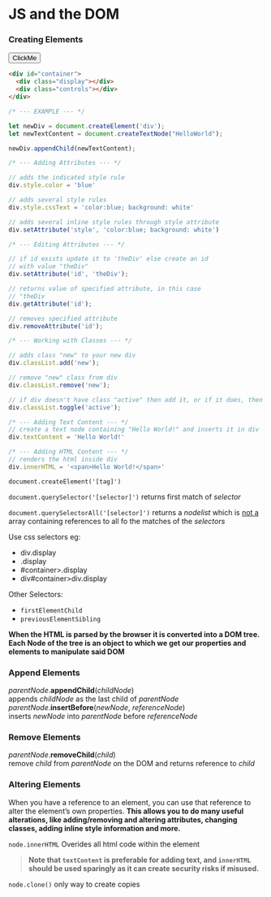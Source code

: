 <head>
  <link 
      rel="stylesheet" 
      type="text/css" 
      media="all" 
      href="../color.css"/>
  <link 
      rel="stylesheet" 
      type="text/css" 
      media="all" 
      href="../CSS.css"/>
  <link 
    href="https://fonts.googleapis.com/css?family=Fira+Mono:500&display=swap" 
    rel="stylesheet">
    <script src="https://code.jquery.com/jquery-3.5.1.min.js" integrity="sha256-9/aliU8dGd2tb6OSsuzixeV4y/faTqgFtohetphbbj0=" crossorigin="anonymous"></script>
<style> 
</style>
</head>    

# JS and the DOM 

### Creating Elements

<div id="container">
  <div class="display"></div>
  <div class="controls"></div>
</div>
<button id="click1" class="button is-info is-outlined is-rounded is-fullwidth">ClickMe</button>

```html
<div id="container">
  <div class="display"></div>
  <div class="controls"></div>
</div>
```

```js
/* --- EXAMPLE --- */

let newDiv = document.createElement('div');
let newTextContent = document.createTextNode("HelloWorld");

newDiv.appendChild(newTextContent);

/* --- Adding Attributes --- */

// adds the indicated style rule
div.style.color = 'blue'

// adds several style rules
div.style.cssText = 'color:blue; background: white'

// adds several inline style rules through style attribute
div.setAttribute('style', 'color:blue; background: white')

/* --- Editing Attributes --- */

// if id exists update it to 'theDiv' else create an id
// with value "theDiv"
div.setAttribute('id', 'theDiv');        

// returns value of specified attribute, in this case
// "theDiv
div.getAttribute('id');                      

// removes specified attribute
div.removeAttribute('id');

/* --- Working with Classes --- */

// adds class "new" to your new div
div.classList.add('new');

// remove "new" class from div
div.classList.remove('new');

// if div doesn't have class "active" then add it, or if it does, then remove it
div.classList.toggle('active');

/* --- Adding Text Content --- */
// create a text node containing "Hello World!" and inserts it in div 
div.textContent = 'Hello World!'

/* --- Adding HTML Content --- */
// renders the html inside div
div.innerHTML = '<span>Hello World!</span>'
```

<script>
  $("#container").onClick( () => {
    //create div element
    let newDiv = document.createElement('div');
    //create textnode (node not a element)
    let newTextContent = document.createTextNode("HelloWorld");

    // new div now has a child textnode 
    newDiv.appendChild(newTextContent);

    // select the #container div
    const container = document.querySelector('#container');

    // select the first child of #container => .display
    console.dir(container.firstElementChild);
    
    // select the .controls div
    const controls = document.querySelector('.controls');
    
    // selects the prior sibling => .display  
    console.dir(controls.previousElementSibling);                  
  })
</script>

`document.createElement('[tag]')`

`document.querySelector('[selector]')` returns first match of *selector*

`document.querySelectorAll('[selector]')` returns a *nodelist* <span class="Red"> which is <u>not a</u> array </span>containing references to all fo the matches of the *selectors*

<p class="SkyBlue">Use css selectors eg: </p>

- div.display
- .display
- #container>.display
- div#container>div.display
  
<p class="SkyBlue">Other Selectors:</p>

- `firstElementChild`
- `previousElementSibling`

**When the <span class="Orange">HTML</span> is parsed by the <span class="Orange">browser</span> it is converted into a <span class="Yellow">DOM tree</span>. Each <span class="Lime">Node</span> of the tree is an <span class="Yellow">object</span> to which we get our properties and elements to manipulate said <span class="Yellow">DOM</span>**

### <span class="RoyalBlue">Append Elements</span>


<span class="is-size-4 RoyalBlue">*parentNode*.**appendChild**(*childNode*)</span>
<br>
<span class="SteelBlue">appends *childNode* as the last child of *parentNode*</span>
<br>
<span class="is-size-4 RoyalBlue"> *parentNode*.**insertBefore**(*newNode*, *referenceNode*) </span>
<br>
<span class="SteelBlue">inserts *newNode* into *parentNode* before *referenceNode*</span>
<br>

### <span class="Crimson">Remove  Elements </span>

<span class="is-size-4 Crimson">*parentNode*.**removeChild**(*child*)</span>
<br>
<span class="Crimson">remove *child* from *parentNode* on the DOM and returns reference to *child*</span>
<br>

### Altering Elements

When you have a reference to an element, you can use that reference to alter the element’s own properties. **This allows you to do many useful alterations, like adding/removing and altering attributes, changing classes, adding inline style information and more.**

<span class="Orange"> `node.innerHTML` Overides all html code within the element</span> 

>**Note that `textContent` is preferable for adding text, and `innerHTML` should be used sparingly as it can create security risks if misused.**


<span class="LightBlue"> `node.clone()` only way to create copies</span> 